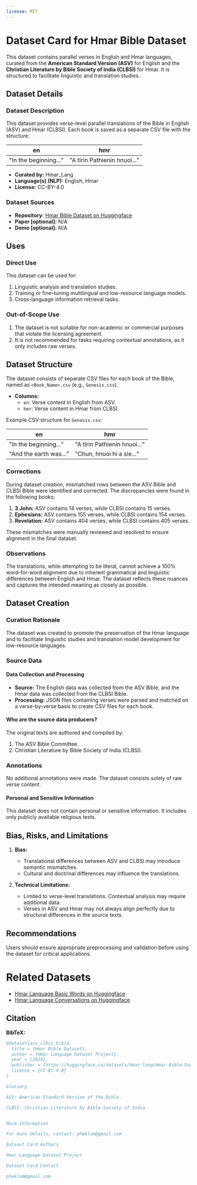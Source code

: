```yaml
---
license: MIT
---
```


# Dataset Card for Hmar Bible Dataset

This dataset contains parallel verses in English and Hmar languages, curated from the **American Standard Version (ASV)** for English and the **Christian Literature by Bible Society of India (CLBSI)** for Hmar. It is structured to facilitate linguistic and translation studies.

## Dataset Details

### Dataset Description

This dataset provides verse-level parallel translations of the Bible in English (ASV) and Hmar (CLBSI). Each book is saved as a separate CSV file with the structure:  

| en                          | hmr                          |
|-----------------------------|------------------------------|
| "In the beginning..."       | "A tîrin Pathienin hnuoi..." |

- **Curated by:** Hmar_Lang  
- **Language(s) (NLP):** English, Hmar  
- **License:** CC-BY-4.0  

### Dataset Sources

- **Repository:** [Hmar Bible Dataset on Huggingface](https://huggingface.co/datasets/hmar-lang/hmar-bible-dataset)
- **Paper [optional]:** N/A  
- **Demo [optional]:** N/A  

## Uses

### Direct Use

This dataset can be used for:  
1. Linguistic analysis and translation studies.  
2. Training or fine-tuning multilingual and low-resource language models.  
3. Cross-language information retrieval tasks.  

### Out-of-Scope Use

1. The dataset is not suitable for non-academic or commercial purposes that violate the licensing agreement.  
2. It is not recommended for tasks requiring contextual annotations, as it only includes raw verses.  

## Dataset Structure

The dataset consists of separate CSV files for each book of the Bible, named as `<Book_Name>.csv` (e.g., `Genesis.csv`).  

- **Columns:**  
  - `en`: Verse content in English from ASV.  
  - `hmr`: Verse content in Hmar from CLBSI.  

Example CSV structure for `Genesis.csv`:  

| en                           | hmr                           |
|------------------------------|-------------------------------|
| "In the beginning..."        | "A tîrin Pathienin hnuoi..."  |
| "And the earth was..."       | "Chun, hnuoi hi a sie..."     |

### Corrections

During dataset creation, mismatched rows between the ASV Bible and CLBSI Bible were identified and corrected. The discrepancies were found in the following books:  

1. **3 John:** ASV contains 14 verses, while CLBSI contains 15 verses.  
2. **Ephesians:** ASV contains 155 verses, while CLBSI contains 154 verses.  
3. **Revelation:** ASV contains 404 verses, while CLBSI contains 405 verses.  

These mismatches were manually reviewed and resolved to ensure alignment in the final dataset.

### Observations

The translations, while attempting to be literal, cannot achieve a 100% word-for-word alignment due to inherent grammatical and linguistic differences between English and Hmar. The dataset reflects these nuances and captures the intended meaning as closely as possible.

## Dataset Creation

### Curation Rationale

The dataset was created to promote the preservation of the Hmar language and to facilitate linguistic studies and translation model development for low-resource languages.

### Source Data

#### Data Collection and Processing

- **Source:** The English data was collected from the ASV Bible, and the Hmar data was collected from the CLBSI Bible.  
- **Processing:** JSON files containing verses were parsed and matched on a verse-by-verse basis to create CSV files for each book.  

#### Who are the source data producers?

The original texts are authored and compiled by:  
1. The ASV Bible Committee.  
2. Christian Literature by Bible Society of India (CLBSI).  

### Annotations

No additional annotations were made. The dataset consists solely of raw verse content.  

#### Personal and Sensitive Information

This dataset does not contain personal or sensitive information. It includes only publicly available religious texts.  

## Bias, Risks, and Limitations

1. **Bias:**  
   - Translational differences between ASV and CLBSI may introduce semantic mismatches.  
   - Cultural and doctrinal differences may influence the translations.  

2. **Technical Limitations:**  
   - Limited to verse-level translations. Contextual analysis may require additional data.  
   - Verses in ASV and Hmar may not always align perfectly due to structural differences in the source texts.  

## Recommendations

Users should ensure appropriate preprocessing and validation before using the dataset for critical applications.

# Related Datasets
- [Hmar Language Basic Words on Huggingface](https://huggingface.co/datasets/hmar-lang/hmar-language-basic-words)
- [Hmar Language Conversations on Huggingface](https://huggingface.co/datasets/hmar-lang/hmar-language-conversations)

## Citation

**BibTeX:**
```bibtex
@dataset{asv_clbsi_bible,
  title = {Hmar Bible Dataset},
  author = {Hmar Language Dataset Project},
  year = {2024},
  publisher = {https://huggingface.co/datasets/hmar-lang/Hmar-Bible-Dataset},
  license = {CC-BY-4.0}
}

Glossary

ASV: American Standard Version of the Bible.

CLBSI: Christian Literature by Bible Society of India.


More Information

For more details, contact: pheklom@gmail.com

Dataset Card Authors

Hmar Language Dataset Project 

Dataset Card Contact

pheklom@gmail.com
